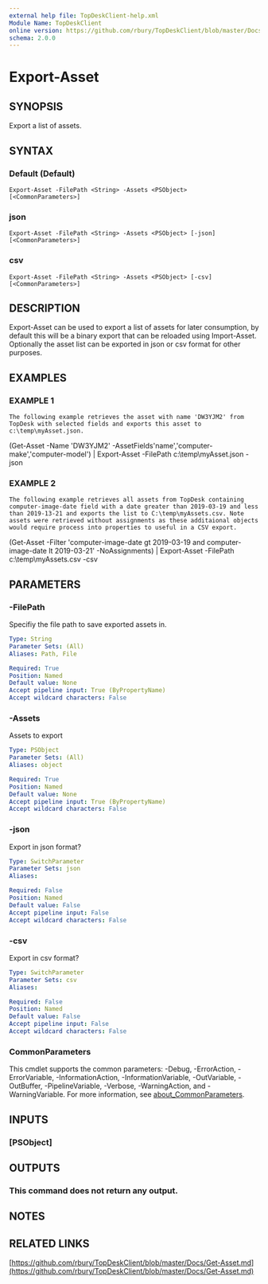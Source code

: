```yaml
---
external help file: TopDeskClient-help.xml
Module Name: TopDeskClient
online version: https://github.com/rbury/TopDeskClient/blob/master/Docs/Get-Asset.md
schema: 2.0.0
---
```


# Export-Asset

## SYNOPSIS
Export a list of assets.

## SYNTAX

### Default (Default)
```
Export-Asset -FilePath <String> -Assets <PSObject> [<CommonParameters>]
```

### json
```
Export-Asset -FilePath <String> -Assets <PSObject> [-json] [<CommonParameters>]
```

### csv
```
Export-Asset -FilePath <String> -Assets <PSObject> [-csv] [<CommonParameters>]
```

## DESCRIPTION
Export-Asset can be used to export a list of assets for later consumption, by default this will be a binary export that can be reloaded using Import-Asset.
Optionally the asset list can be exported in json or csv format for other purposes.

## EXAMPLES

### EXAMPLE 1
```
The following example retrieves the asset with name 'DW3YJM2' from TopDesk with selected fields and exports this asset to c:\temp\myAsset.json.
```

(Get-Asset -Name 'DW3YJM2' -AssetFields'name','computer-make','computer-model') | Export-Asset -FilePath c:\temp\myAsset.json -json

### EXAMPLE 2
```
The following example retrieves all assets from TopDesk containing computer-image-date field with a date greater than 2019-03-19 and less than 2019-13-21 and exports the list to C:\temp\myAssets.csv. Note assets were retrieved without assignments as these additaional objects would require process into properties to useful in a CSV export.
```

(Get-Asset -Filter 'computer-image-date gt 2019-03-19 and computer-image-date lt 2019-03-21' -NoAssignments) | Export-Asset -FilePath c:\temp\myAssets.csv -csv

## PARAMETERS

### -FilePath
Specifiy the file path to save exported assets in.

```yaml
Type: String
Parameter Sets: (All)
Aliases: Path, File

Required: True
Position: Named
Default value: None
Accept pipeline input: True (ByPropertyName)
Accept wildcard characters: False
```

### -Assets
Assets to export

```yaml
Type: PSObject
Parameter Sets: (All)
Aliases: object

Required: True
Position: Named
Default value: None
Accept pipeline input: True (ByPropertyName)
Accept wildcard characters: False
```

### -json
Export in json format?

```yaml
Type: SwitchParameter
Parameter Sets: json
Aliases:

Required: False
Position: Named
Default value: False
Accept pipeline input: False
Accept wildcard characters: False
```

### -csv
Export in csv format?

```yaml
Type: SwitchParameter
Parameter Sets: csv
Aliases:

Required: False
Position: Named
Default value: False
Accept pipeline input: False
Accept wildcard characters: False
```

### CommonParameters
This cmdlet supports the common parameters: -Debug, -ErrorAction, -ErrorVariable, -InformationAction, -InformationVariable, -OutVariable, -OutBuffer, -PipelineVariable, -Verbose, -WarningAction, and -WarningVariable. For more information, see [about_CommonParameters](http://go.microsoft.com/fwlink/?LinkID=113216).

## INPUTS

### [PSObject]
## OUTPUTS

### This command does not return any output.
## NOTES

## RELATED LINKS

[https://github.com/rbury/TopDeskClient/blob/master/Docs/Get-Asset.md](https://github.com/rbury/TopDeskClient/blob/master/Docs/Get-Asset.md)

